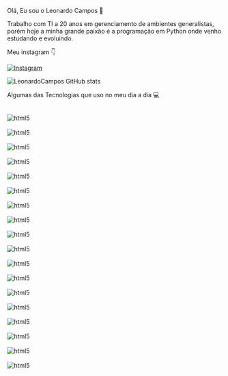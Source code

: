 Olá, Eu sou o Leonardo Campos 👋

Trabalho com TI a 20 anos em gerenciamento de ambientes generalistas, porém hoje a minha grande paixão é a programação em Python onde venho estudando e evoluindo. 

Meu instagram 👇

[![Instagram](https://img.shields.io/badge/Instagram-E4405F?style=for-the-badge&logo=instagram&logoColor=white)](https://www.instagram.com/leonardo_crs/)

![LeonardoCampos GitHub stats](https://github-readme-stats.vercel.app/api?username=LeonardoCampos&show_icons=true&theme=radical)

Algumas das Tecnologias que uso no meu dia a dia 💻
<div style="display: inline_block"><br/>
<img align="center" alt="html5" src=	https://img.shields.io/badge/Windows-0078D6?style=for-the-badge&logo=windows&logoColor=white />
</div>

<div style="display: inline_block"><br/>
<img align="center" alt="html5" src="https://img.shields.io/badge/Python-3776AB?style=for-the-badge&logo=python&logoColor=white" />
</div>

<div style="display: inline_block"><br/>
<img align="center" alt="html5" src="https://img.shields.io/badge/Python-14354C?style=for-the-badge&logo=python&logoColor=white" />
</div>

<div style="display: inline_block"><br/>
<img align="center" alt="html5" src="https://img.shields.io/badge/Microsoft_Azure-0089D6?style=for-the-badge&logo=microsoft-azure&logoColor=white" />
</div>

<div style="display: inline_block"><br/>
<img align="center" alt="html5" src="https://img.shields.io/badge/Microsoft_Excel-217346?style=for-the-badge&logo=microsoft-excel&logoColor=white" />
</div>

<div style="display: inline_block"><br/>
<img align="center" alt="html5" src="https://img.shields.io/badge/Microsoft_SQL_Server-CC2927?style=for-the-badge&logo=microsoft-sql-server&logoColor=white" />
</div>

<div style="display: inline_block"><br/>
<img align="center" alt="html5" src="https://img.shields.io/badge/Microsoft_Office-D83B01?style=for-the-badge&logo=microsoft-office&logoColor=white" />
</div>

<div style="display: inline_block"><br/>
<img align="center" alt="html5" src="https://img.shields.io/badge/Powershell-2CA5E0?style=for-the-badge&logo=powershell&logoColor=white" />
</div>

<div style="display: inline_block"><br/>
<img align="center" alt="html5" src="https://img.shields.io/badge/PyCharm-000000.svg?&style=for-the-badge&logo=PyCharm&logoColor=white" />
</div>

<div style="display: inline_block"><br/>
<img align="center" alt="html5" src="https://img.shields.io/badge/Visual_Studio-5C2D91?style=for-the-badge&logo=visual%20studio&logoColor=white" />
</div>

<div style="display: inline_block"><br/>
<img align="center" alt="html5" src="https://img.shields.io/badge/GIT-E44C30?style=for-the-badge&logo=git&logoColor=white" />
</div>

</div>
<div style="display: inline_block"><br/>
<img align="center" alt="html5" src="https://img.shields.io/badge/Eclipse-2C2255?style=for-the-badge&logo=eclipse&logoColor=white" />
</div>

<div style="display: inline_block"><br/>
<img align="center" alt="html5" src="https://img.shields.io/badge/GitHub_Actions-2088FF?style=for-the-badge&logo=github-actions&logoColor=white" />
</div>

<div style="display: inline_block"><br/>
<img align="center" alt="html5" src="https://img.shields.io/badge/Spyder%20Ide-FF0000?style=for-the-badge&logo=spyder%20ide&logoColor=white" />
</div>

<div style="display: inline_block"><br/>
<img align="center" alt="html5" src="https://img.shields.io/badge/Visual_Studio_Code-0078D4?style=for-the-badge&logo=visual%20studio%20code&logoColor=white" />
</div>

<div style="display: inline_block"><br/>
<img align="center" alt="html5" src="https://img.shields.io/badge/SonarLint-CB2029?style=for-the-badge&logo=sonarlint&logoColor=white" />
</div>

<div style="display: inline_block"><br/>
<img align="center" alt="html5" src="https://img.shields.io/badge/powershell-5391FE?style=for-the-badge&logo=powershell&logoColor=white" />
</div>

<div style="display: inline_block"><br/>
<img align="center" alt="html5" src="https://img.shields.io/badge/Jira-0052CC?style=for-the-badge&logo=Jira&logoColor=white" />
</div>

